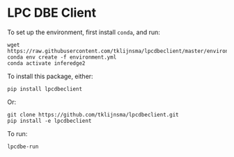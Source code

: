 # LPC DBE Client

To set up the environment, first install `conda`, and run:

```
wget https://raw.githubusercontent.com/tklijnsma/lpcdbeclient/master/environment.yml
conda env create -f environment.yml
conda activate inferedge2
```

To install this package, either:

```
pip install lpcdbeclient
```

Or:

```
git clone https://github.com/tklijnsma/lpcdbeclient.git
pip install -e lpcdbeclient
```

To run:

```
lpcdbe-run
```
